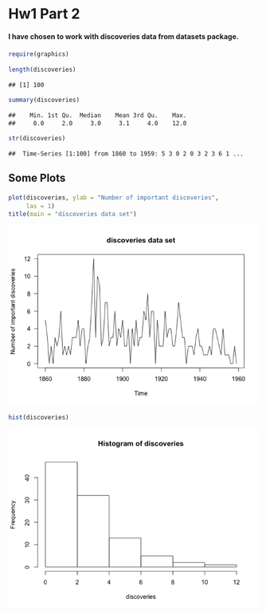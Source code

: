 Hw1 Part 2
================

#### I have chosen to work with discoveries data from datasets package.

``` r
require(graphics)
```

``` r
length(discoveries)
```

    ## [1] 100

``` r
summary(discoveries)
```

    ##    Min. 1st Qu.  Median    Mean 3rd Qu.    Max. 
    ##     0.0     2.0     3.0     3.1     4.0    12.0

``` r
str(discoveries)
```

    ##  Time-Series [1:100] from 1860 to 1959: 5 3 0 2 0 3 2 3 6 1 ...

Some Plots
----------

``` r
plot(discoveries, ylab = "Number of important discoveries",
     las = 1)
title(main = "discoveries data set")
```

![](hw1_discoveries_files/figure-markdown_github/unnamed-chunk-3-1.png)

``` r
hist(discoveries)
```

![](hw1_discoveries_files/figure-markdown_github/unnamed-chunk-4-1.png)
